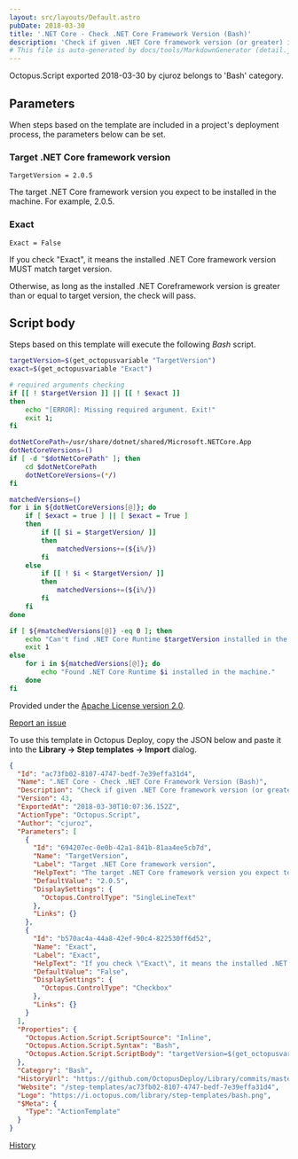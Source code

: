 ```yaml
---
layout: src/layouts/Default.astro
pubDate: 2018-03-30
title: '.NET Core - Check .NET Core Framework Version (Bash)'
description: 'Check if given .NET Core framework version (or greater) is installed.'
# This file is auto-generated by docs/tools/MarkdownGenerator (detail.js)
---
```


Octopus.Script exported 2018-03-30 by cjuroz belongs to 'Bash' category.

## Parameters

When steps based on the template are included in a project's deployment process, the parameters below can be set.


<div class="param">

### Target .NET Core framework version

`TargetVersion = 2.0.5`

The target .NET Core framework version you expect to be installed in the machine. For example, 2.0.5.

</div>
        
<div class="param">

### Exact

`Exact = False`

If you check "Exact", it means the installed .NET Core framework version MUST match target version.

Otherwise, as long as the installed .NET Coreframework version is greater than or equal to target version, the check will pass.

</div>
        

## Script body

Steps based on this template will execute the following *Bash* script.

```Bash
targetVersion=$(get_octopusvariable "TargetVersion")
exact=$(get_octopusvariable "Exact")

# required arguments checking
if [[ ! $targetVersion ]] || [[ ! $exact ]] 
then
    echo "[ERROR]: Missing required argument. Exit!"
    exit 1;
fi

dotNetCorePath=/usr/share/dotnet/shared/Microsoft.NETCore.App
dotNetCoreVersions=()
if [ -d "$dotNetCorePath" ]; then
	cd $dotNetCorePath
    dotNetCoreVersions=(*/)
fi

matchedVersions=()
for i in ${dotNetCoreVersions[@]}; do
	if [ $exact = true ] || [ $exact = True ]
    then
    	if [[ $i = $targetVersion/ ]]
        then
        	matchedVersions+=(${i%/})
        fi
    else
    	if [[ ! $i < $targetVersion/ ]]
        then
        	matchedVersions+=(${i%/})
        fi
    fi
done

if [ ${#matchedVersions[@]} -eq 0 ]; then
    echo "Can't find .NET Core Runtime $targetVersion installed in the machine."
    exit 1
else
    for i in ${matchedVersions[@]}; do
    	echo "Found .NET Core Runtime $i installed in the machine."
	done
fi
```

Provided under the [Apache License version 2.0](https://github.com/OctopusDeploy/Library/blob/master/LICENSE.txt).

[Report an issue](https://github.com/OctopusDeploy/Library/issues/new?assignees=&labels=&projects=&template=bug-report.yml&title=Issue%20with%20.NET%20Core%20-%20Check%20.NET%20Core%20Framework%20Version%20(Bash)&step-template=.NET%20Core%20-%20Check%20.NET%20Core%20Framework%20Version%20(Bash))

<div class="get-json">

To use this template in Octopus Deploy, copy the JSON below and paste it into the **Library → Step templates → Import** dialog.

```json
{
  "Id": "ac73fb02-8107-4747-bedf-7e39effa31d4",
  "Name": ".NET Core - Check .NET Core Framework Version (Bash)",
  "Description": "Check if given .NET Core framework version (or greater) is installed.",
  "Version": 43,
  "ExportedAt": "2018-03-30T10:07:36.152Z",
  "ActionType": "Octopus.Script",
  "Author": "cjuroz",
  "Parameters": [
    {
      "Id": "694207ec-0e0b-42a1-841b-81aa4ee5cb7d",
      "Name": "TargetVersion",
      "Label": "Target .NET Core framework version",
      "HelpText": "The target .NET Core framework version you expect to be installed in the machine. For example, 2.0.5.",
      "DefaultValue": "2.0.5",
      "DisplaySettings": {
        "Octopus.ControlType": "SingleLineText"
      },
      "Links": {}
    },
    {
      "Id": "b570ac4a-44a8-42ef-90c4-822530ff6d52",
      "Name": "Exact",
      "Label": "Exact",
      "HelpText": "If you check \"Exact\", it means the installed .NET Core framework version MUST match target version.\n\nOtherwise, as long as the installed .NET Coreframework version is greater than or equal to target version, the check will pass.",
      "DefaultValue": "False",
      "DisplaySettings": {
        "Octopus.ControlType": "Checkbox"
      },
      "Links": {}
    }
  ],
  "Properties": {
    "Octopus.Action.Script.ScriptSource": "Inline",
    "Octopus.Action.Script.Syntax": "Bash",
    "Octopus.Action.Script.ScriptBody": "targetVersion=$(get_octopusvariable \"TargetVersion\")\nexact=$(get_octopusvariable \"Exact\")\n\n# required arguments checking\nif [[ ! $targetVersion ]] || [[ ! $exact ]] \nthen\n    echo \"[ERROR]: Missing required argument. Exit!\"\n    exit 1;\nfi\n\ndotNetCorePath=/usr/share/dotnet/shared/Microsoft.NETCore.App\ndotNetCoreVersions=()\nif [ -d \"$dotNetCorePath\" ]; then\n\tcd $dotNetCorePath\n    dotNetCoreVersions=(*/)\nfi\n\nmatchedVersions=()\nfor i in ${dotNetCoreVersions[@]}; do\n\tif [ $exact = true ] || [ $exact = True ]\n    then\n    \tif [[ $i = $targetVersion/ ]]\n        then\n        \tmatchedVersions+=(${i%/})\n        fi\n    else\n    \tif [[ ! $i < $targetVersion/ ]]\n        then\n        \tmatchedVersions+=(${i%/})\n        fi\n    fi\ndone\n\nif [ ${#matchedVersions[@]} -eq 0 ]; then\n    echo \"Can't find .NET Core Runtime $targetVersion installed in the machine.\"\n    exit 1\nelse\n    for i in ${matchedVersions[@]}; do\n    \techo \"Found .NET Core Runtime $i installed in the machine.\"\n\tdone\nfi"
  },
  "Category": "Bash",
  "HistoryUrl": "https://github.com/OctopusDeploy/Library/commits/master/step-templates//opt/buildagent/work/75443764cd38076d/step-templates/bash-check-net-core-framework-version.json",
  "Website": "/step-templates/ac73fb02-8107-4747-bedf-7e39effa31d4",
  "Logo": "https://i.octopus.com/library/step-templates/bash.png",
  "$Meta": {
    "Type": "ActionTemplate"
  }
}
```

[History](https://github.com/OctopusDeploy/Library/commits/master/step-templates/https://github.com/OctopusDeploy/Library/commits/master/step-templates//opt/buildagent/work/75443764cd38076d/step-templates/bash-check-net-core-framework-version.json)

</div>
